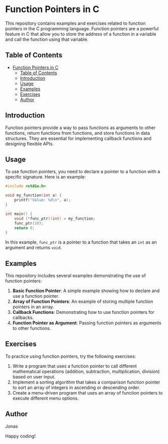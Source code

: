 # Function Pointers in C
This repository contains examples and exercises related to function pointers in the C programming language. Function pointers are a powerful feature in C that allow you to store the address of a function in a variable and call the function using that variable.

## Table of Contents

- [Function Pointers in C](#function-pointers-in-c)
  - [Table of Contents](#table-of-contents)
  - [Introduction](#introduction)
  - [Usage](#usage)
  - [Examples](#examples)
  - [Exercises](#exercises)
  - [Author](#author)

## Introduction

Function pointers provide a way to pass functions as arguments to other functions, return functions from functions, and store functions in data structures. They are essential for implementing callback functions and designing flexible APIs.

## Usage

To use function pointers, you need to declare a pointer to a function with a specific signature. Here is an example:

```c
#include <stdio.h>

void my_function(int a) {
    printf("Value: %d\n", a);
}

int main() {
    void (*func_ptr)(int) = my_function;
    func_ptr(10);
    return 0;
}
```

In this example, `func_ptr` is a pointer to a function that takes an `int` as an argument and returns `void`.

## Examples

This repository includes several examples demonstrating the use of function pointers:

1. **Basic Function Pointer**: A simple example showing how to declare and use a function pointer.
2. **Array of Function Pointers**: An example of storing multiple function pointers in an array.
3. **Callback Functions**: Demonstrating how to use function pointers for callbacks.
4. **Function Pointer as Argument**: Passing function pointers as arguments to other functions.

## Exercises

To practice using function pointers, try the following exercises:

1. Write a program that uses a function pointer to call different mathematical operations (addition, subtraction, multiplication, division) based on user input.
2. Implement a sorting algorithm that takes a comparison function pointer to sort an array of integers in ascending or descending order.
3. Create a menu-driven program that uses an array of function pointers to execute different menu options.

## Author

Jonas

Happy coding!
